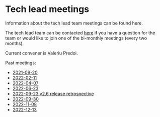 Tech lead meetings
==================

Information about the tech lead team meetings can be found here.

The tech lead team can be contacted
[here](https://github.com/orgs/ESMValGroup/teams/technical-lead-development-team)
if you have a question for the team or would like to join one of the bi-monthly meetings (every two months).

Current convener is Valeriu Predoi.

Past meetings:
  - [2021-09-20](Minutes/20210920.md)
  - [2022-02-11](Minutes/20220211.md)
  - [2022-04-07](Minutes/20220407.md)
  - [2022-06-23](Minutes/20220623.md)
  - [2022-09-23 v2.6 release retrospective](Minutes/20220923.md)
  - [2022-09-30](Minutes/20220930.md)
  - [2022-11-08](Minutes/20221108.md)
  - [2022-12-13](Minutes/20221213.md)
